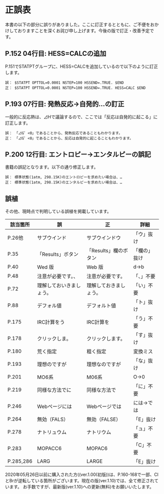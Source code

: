 # 正誤表  

本書の以下の部分に誤りがありました。ここに訂正するとともに、ご不便をおかけしておりますことを深くお詫び申し上げます。今後の版で訂正・改善予定です。

## P.152 04行目: HESS=CALCの追加
P.151でSTATPTグループに、HESS=CALCを追加しているので以下のように訂正します。
```
誤： $STATPT OPTTOL=0.0001 NSTEP=100 HSSEND=.TRUE. $END
正： $STATPT OPTTOL=0.0001 NSTEP=100 HSSEND=.TRUE. HESS=CALC $END
```

## P.193 07行目: 発熱反応→自発的...の訂正
一般的に反応熱は、⊿Hで議論するので、ここでは「反応は自発的に起こる」に訂正します。
```
誤： 「⊿G゜<0」であることから、発熱反応であることもわかります。
正： 「⊿G゜<0」であることから、反応は自発的に起こることもわかります。
```

## P.200 12行目: エントロピー→エンタルピーの誤記
書籍の誤記となります。以下の通り修正します。
```
誤： 標準状態(1atm, 298.15K)のエントロピーを求めたい場合は、…
正： 標準状態(1atm, 298.15K)のエンタルピーを求めたい場合は、…
```
## 誤植
その他、現時点で判明している誤植を掲載しています。

| 該当箇所 | 誤 | 正 | 詳細 |
| -- | -- | -- | -- |
| P.26他 |  サブウインド |  サブウインドウ | 「ウ」抜け  |
| P.35 |  「Results」ボタン |  「Results」欄のボタン | 「欄の」抜け |
| P.40 |  Wed 版 |  Web 版 | d→b |
| P.48 | 注意が必要です。、 | 注意が必要です。 | 「、」不要 |
| P.72 | 理解しておいきましょう。 | 理解しておきましょう。 | 「い」不要 |
| P.88 | デフォル値 | デフォルト値 | 「ト」抜け |
| P.175 | IRC計算をう | IRC計算を | 「う」不要 |
| P.178 | クリックしま。 | クリックします。 | 「す」抜け |
| P.180 | 荒く指定 | 粗く指定 | 変換ミス |
| P.193 | 理想のですが | 理想なのですが | 「な」抜け |
| P.201 | MO6系 | M06系 | O→0 |
| P.219 | 同様な方法でに | 同様な方法で | 「に」不要 |
| P.246 | Webページには | Webページでは | には→では |
| P.264 | 無効（FALS） | 無効（FALSE） | 「E」抜け |
| P.278 | ナトリュウム | ナトリウム | 「ュ」不要 |
| P.283 | MOPACC6 | MOPAC6 | 「C」不要 |
| P.285,286 | LARG | LARGE | 「E」抜け |

2020年05月26日以前に購入された方((ver.1.00(初版))は、P.160-168で一部、ClとBrが逆転している箇所がございます。現在の版(ver.1.10)では、全て修正されています。
お手数ですが、最新版(ver.1.10)への更新(無料)をお願いいたします。
